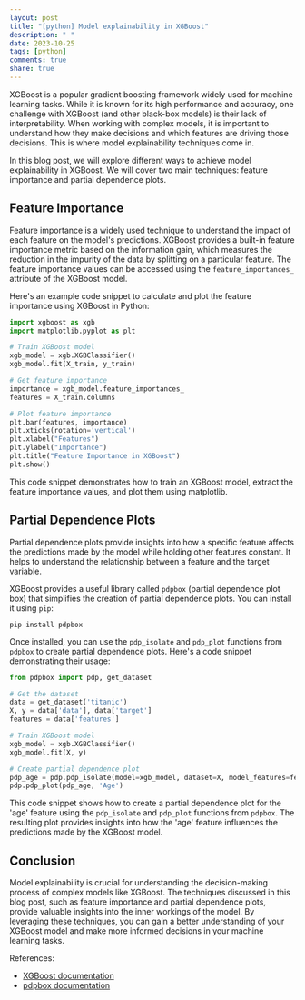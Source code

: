 ```yaml
---
layout: post
title: "[python] Model explainability in XGBoost"
description: " "
date: 2023-10-25
tags: [python]
comments: true
share: true
---
```


XGBoost is a popular gradient boosting framework widely used for machine learning tasks. While it is known for its high performance and accuracy, one challenge with XGBoost (and other black-box models) is their lack of interpretability. When working with complex models, it is important to understand how they make decisions and which features are driving those decisions. This is where model explainability techniques come in.

In this blog post, we will explore different ways to achieve model explainability in XGBoost. We will cover two main techniques: feature importance and partial dependence plots.

## Feature Importance

Feature importance is a widely used technique to understand the impact of each feature on the model's predictions. XGBoost provides a built-in feature importance metric based on the information gain, which measures the reduction in the impurity of the data by splitting on a particular feature. The feature importance values can be accessed using the `feature_importances_` attribute of the XGBoost model.

Here's an example code snippet to calculate and plot the feature importance using XGBoost in Python:

```python
import xgboost as xgb
import matplotlib.pyplot as plt

# Train XGBoost model
xgb_model = xgb.XGBClassifier()
xgb_model.fit(X_train, y_train)

# Get feature importance
importance = xgb_model.feature_importances_
features = X_train.columns

# Plot feature importance
plt.bar(features, importance)
plt.xticks(rotation='vertical')
plt.xlabel("Features")
plt.ylabel("Importance")
plt.title("Feature Importance in XGBoost")
plt.show()
```

This code snippet demonstrates how to train an XGBoost model, extract the feature importance values, and plot them using matplotlib.

## Partial Dependence Plots

Partial dependence plots provide insights into how a specific feature affects the predictions made by the model while holding other features constant. It helps to understand the relationship between a feature and the target variable.

XGBoost provides a useful library called `pdpbox` (partial dependence plot box) that simplifies the creation of partial dependence plots. You can install it using `pip`:

```
pip install pdpbox
```

Once installed, you can use the `pdp_isolate` and `pdp_plot` functions from `pdpbox` to create partial dependence plots. Here's a code snippet demonstrating their usage:

```python
from pdpbox import pdp, get_dataset

# Get the dataset
data = get_dataset('titanic')
X, y = data['data'], data['target']
features = data['features']

# Train XGBoost model
xgb_model = xgb.XGBClassifier()
xgb_model.fit(X, y)

# Create partial dependence plot
pdp_age = pdp.pdp_isolate(model=xgb_model, dataset=X, model_features=features, feature='age')
pdp.pdp_plot(pdp_age, 'Age')
```

This code snippet shows how to create a partial dependence plot for the 'age' feature using the `pdp_isolate` and `pdp_plot` functions from `pdpbox`. The resulting plot provides insights into how the 'age' feature influences the predictions made by the XGBoost model.

## Conclusion

Model explainability is crucial for understanding the decision-making process of complex models like XGBoost. The techniques discussed in this blog post, such as feature importance and partial dependence plots, provide valuable insights into the inner workings of the model. By leveraging these techniques, you can gain a better understanding of your XGBoost model and make more informed decisions in your machine learning tasks.

References:
- [XGBoost documentation](https://xgboost.readthedocs.io/en/latest/)
- [pdpbox documentation](https://github.com/SauceCat/PDPbox)